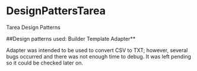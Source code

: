 # DesignPattersTarea
Tarea Design Patterns

##Design patterns used:
  Builder
  Template
  Adapter**
  
Adapter was intended to be used to convert CSV to TXT; however, several bugs occurred and there was not enough time to debug. It was left pending so it could be checked later on.
